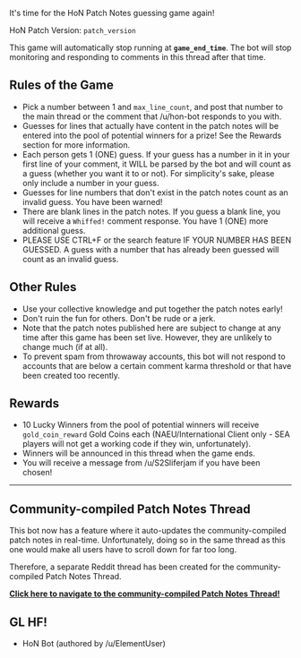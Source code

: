 It's time for the HoN Patch Notes guessing game again!

HoN Patch Version: `patch_version`

This game will automatically stop running at **`game_end_time`**. The bot will stop monitoring and responding to comments in this thread after that time.

## Rules of the Game

- Pick a number between 1 and `max_line_count`, and post that number to the main thread or the comment that /u/hon-bot responds to you with.
- Guesses for lines that actually have content in the patch notes will be entered into the pool of potential winners for a prize! See the Rewards section for more information.
- Each person gets 1 (ONE) guess. If your guess has a number in it in your first line of your comment, it WILL be parsed by the bot and will count as a guess (whether you want it to or not). For simplicity's sake, please only include a number in your guess.
- Guesses for line numbers that don't exist in the patch notes count as an invalid guess. You have been warned!
- There are blank lines in the patch notes. If you guess a blank line, you will receive a `Whiffed!` comment response. You have 1 (ONE) more additional guess.
- PLEASE USE CTRL+F or the search feature IF YOUR NUMBER HAS BEEN GUESSED. A guess with a number that has already been guessed will count as an invalid guess.

## Other Rules

- Use your collective knowledge and put together the patch notes early!
- Don't ruin the fun for others. Don't be rude or a jerk.
- Note that the patch notes published here are subject to change at any time after this game has been set live. However, they are unlikely to change much (if at all).
- To prevent spam from throwaway accounts, this bot will not respond to accounts that are below a certain comment karma threshold or that have been created too recently.

## Rewards

- 10 Lucky Winners from the pool of potential winners will receive `gold_coin_reward` Gold Coins each (NAEU/International Client only - SEA players will not get a working code if they win, unfortunately).
- Winners will be announced in this thread when the game ends.
- You will receive a message from /u/S2Sliferjam if you have been chosen!

---

## Community-compiled Patch Notes Thread

This bot now has a feature where it auto-updates the community-compiled patch notes in real-time. Unfortunately, doing so in the same thread as this one would make all users have to scroll down for far too long.

Therefore, a separate Reddit thread has been created for the community-compiled Patch Notes Thread.

**[Click here to navigate to the community-compiled Patch Notes Thread!](#community-patch-notes-thread-url)**

## GL HF!

- HoN Bot (authored by /u/ElementUser)
